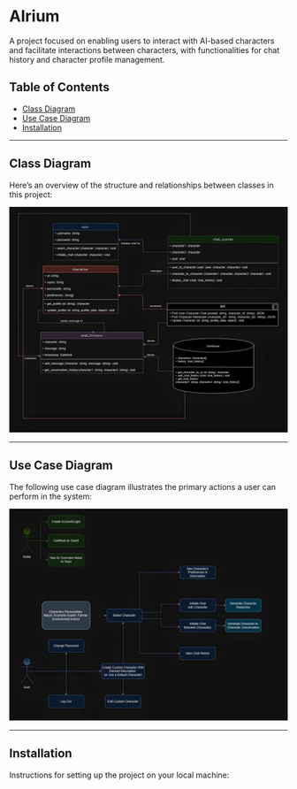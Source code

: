 # AIrium
A project focused on enabling users to interact with AI-based characters and facilitate interactions between characters, with functionalities for chat history and character profile management.

## Table of Contents
- [Class Diagram](#class-diagram)
- [Use Case Diagram](#use-case-diagram)
- [Installation](#installation)
---

## Class Diagram
Here’s an overview of the structure and relationships between classes in this project:

![Class Diagram](Schema/class_diagram.jpg)

---

## Use Case Diagram
The following use case diagram illustrates the primary actions a user can perform in the system:

![Use Case Diagram](Schema/usecase_diagram.jpg)

---

## Installation
Instructions for setting up the project on your local machine:
